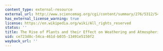 ```yaml
---
content_type: external-resource
external_url: http://www.sciencemag.org/cgi/content/summary/276/5312/544
has_external_license_warning: true
license: https://en.wikipedia.org/wiki/All_rights_reserved
status: ''
title: The Rise of Plants and their Effect on Weathering and Atmospheric CO<sub>2</sub>
uid: ce723d8c-54ca-461d-b035-13491e5150f2
wayback_url: ''
---
```

